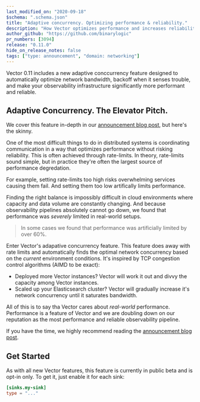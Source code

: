 ```yaml
---
last_modified_on: "2020-09-18"
$schema: ".schema.json"
title: "Adaptive concurrency. Optimizing performance & reliability."
description: "How Vector optimizes performance and increases reliability of your entire observability infrastructure."
author_github: "https://github.com/binarylogic"
pr_numbers: [3094]
release: "0.11.0"
hide_on_release_notes: false
tags: ["type: announcement", "domain: networking"]
---
```


Vector 0.11 includes a new adaptive conccurrency feature designed to
automatically optimize network bandwidth, backoff when it senses trouble,
and make your observability infrastructure significantly more performant and
reliable.

## Adaptive Concurrency. The Elevator Pitch.

We cover this feature in-depth in our [announcement blog post][announcement],
but here's the skinny.

One of the most difficult things to do in distributed systems is coordinating
communication in a way that optimizes performance without risking reliability.
This is often achieved through rate-limits. In theory, rate-limits sound simple,
but in practice they're often the largest source of performance degredation.

For example, setting rate-limits too high risks overwhelming services causing
them fail. And setting them too low artifically limits performance.

<insert diagram demonstrating this>

Finding the right balance is impossibly difficult in cloud environments where
capacity and data volume are constantly changing. And because observability
pipelines absolutely cannot go down, we found that performance was _severely_
limited in real-world setups.

> In some cases we found that performance was artificially limited by over 60%.

Enter Vector's adapative concurrency feature. This feature does away with rate
limits and automatically finds the optimal network concurrency based on the
_current_ environment conditions. It's inspired by TCP congestion control
algorithms (AIMD to be exact):

* Deployed more Vector instances? Vector will work it out and divvy the capacity
  among Vector instances.
* Scaled up your Elasticsearch cluster? Vector will gradually increase it's
  network concurrency until it saturates bandwidth.

All of this is to say tha Vector cares about _real-world_ performance.
Performance is a feature of Vector and we are doubling down on our reputation as
the most performance and reliable observability pipeline.

If you have the time, we highly recommend reading the
[announcement blog post][announcement].

## Get Started

As with all new Vector features, this feature is currently in public beta
and is opt-in only. To get it, just enable it for each sink:

```toml
[sinks.my-sink]
type = "..."
```

[announcement]: ...
